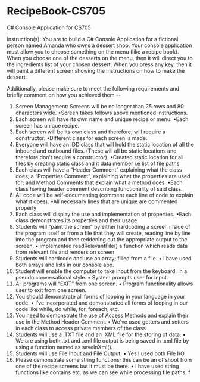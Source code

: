 # RecipeBook-CS705
C# Console Application for CS705

Instruction(s): You are to build a C# Console Application for a fictional person named Amanda who owns a dessert shop. Your console application must allow you to choose something on the menu (like a recipe book). When you choose one of the desserts on the menu, then it will direct you to the ingredients list of your chosen dessert. When you press any key, then it will paint a different screen showing the instructions on how to make the dessert. 

Additionally, please make sure to meet the following requirements and briefly comment on how you achieved them --

1. Screen Management: Screens will be no longer than 25 rows and 80 characters wide.
  •Screen takes follows above mentioned instructions.
2. Each   screen will have its own name and unique recipe or menu.
  •Each screen has unique recipe. 
3. Each   screen will be its own class and therefore; will require a constructor.
  •Different class for each screen is made.
4. Everyone   will have an IDD class that will hold the static location of all the inbound   and outbound files.  (These will    all be static locations and therefore don’t require a constructor).
  •Created static location for all files by creating static class and it data member i.e list of file paths
5. Each class will have a “Header Comment” explaining what the class does; a “Properties   Comment”, explaining what the properties are used for; and Method Comments that explain what a method does.
  •Each class having header comment describing functionality of said class.
6. All code will be self-documenting (comment each line of code to explain what it does).
  •All necessary lines that are unique are commented properly
7. Each class will display the use and implementation of properties.
  •Each class demonstrates its properties and their usage 
8. Students  will “paint the screen” by either hardcoding a screen inside of the program itself or from a file that they will    create, reading line by line into the program and then reddening out the appropriate output to the screen.
  • implemented readRelevantFile() a function which reads data from relevant file and renders on screen
9. Students will hardcode and use an array; filled from a file.
  • I have used both arrays and lists in our console app.
10. Student will enable the computer to take input from the keyboard, in a pseudo conversational style.
  • System prompts user for input.
11. All   programs will “EXIT” from one screen.
  • Program functionality allows user to exit from one screen.
12. You should demonstrate all forms of looping in your language in your code.
  • I’ve incorporated and demonstrated all forms of looping in our code like while, do while, for, foreach, etc.
13. You need to demonstrate the use of Access Methods and explain their use in the Method Header Comment.
  • We’ve used getters and setters in each class to access private members of the class
14. Students will use a .TXT file and an .XML file for the storing of data.
  • We are using both .txt and .xml file output is being saved in .xml file by using a function named as saveInXml().
15. Students will use File Input and File Output.
  • Yes I used both File I/O.
16. Please demonstrate some string functions; this can be an offshoot from one of the recipe screens but it must be there.
  • I have used string functions like contains etc. as we can see while processing file paths.
f


